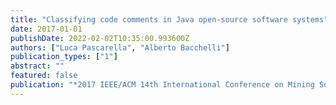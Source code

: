 ```yaml
---
title: "Classifying code comments in Java open-source software systems"
date: 2017-01-01
publishDate: 2022-02-02T10:35:00.993600Z
authors: ["Luca Pascarella", "Alberto Bacchelli"]
publication_types: ["1"]
abstract: ""
featured: false
publication: "*2017 IEEE/ACM 14th International Conference on Mining Software Repositories (MSR)*"
---
```


